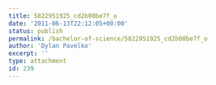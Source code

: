 ```yaml
---
title: 5822951925_cd2b08be7f_o
date: '2011-06-13T22:12:05+00:00'
status: publish
permalink: /bachelor-of-science/5822951925_cd2b08be7f_o
author: 'Dylan Pavelko'
excerpt: ''
type: attachment
id: 239
---
```

<!DOCTYPE html PUBLIC "-//W3C//DTD HTML 4.0 Transitional//EN" "http://www.w3.org/TR/REC-html40/loose.dtd">
<?xml encoding="UTF-8">
